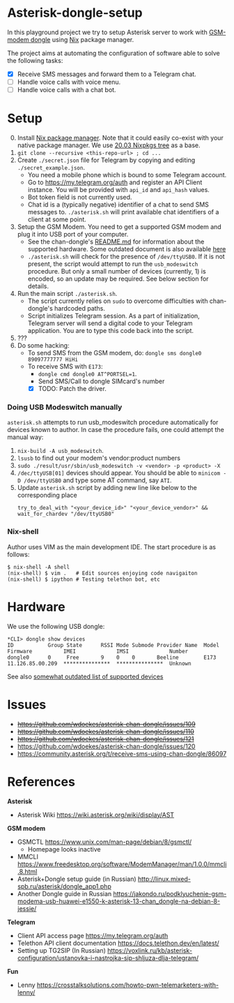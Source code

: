 Asterisk-dongle-setup
=====================

In this playground project we try to setup Asterisk server to work with
[GSM-modem dongle](https://github.com/wdoekes/asterisk-chan-dongle) using
[Nix](https://nixos.org) package manager.

The project aims at automating the configuration of software able to solve the
following tasks:

* [x] Receive SMS messages and forward them to a Telegram chat.
* [ ] Handle voice calls with voice menu.
* [ ] Handle voice calls with a chat bot.

Setup
=====

0. Install [Nix package manager](https://nixos.org/guides/install-nix.html).
   Note that it could easily co-exist with your native package manager. We use
   [20.03 Nixpkgs tree](https://github.com/NixOS/nixpkgs/tree/076c67fdea6d0529a568c7d0e0a72e6bc161ecf5/)
   as a base.
1. `git clone --recursive <this-repo-url> ; cd ...`
2. Create `./secret.json` file for Telegram by copying and editing
   `./secret_example.json`.
   - You need a mobile phone which is bound to some Telegram account.
   - Go to https://my.telegram.org/auth and register an API Client instance.
     You will be provided with `api_id` and `api_hash` values.
   - Bot token field is not currently used.
   - Chat id is a (typically negative) identifier of a chat to send SMS messages
     to. `./asterisk.sh` will print available chat identifiers of a client at
     some point.
3. Setup the GSM Modem. You need to get a supported GSM modem and plug it into
   USB port of your computer.
   - See the chan-dongle's
     [README.md](https://github.com/wdoekes/asterisk-chan-dongle) for
     information about the supported hardware. Some outdated document is also
     available
     [here](https://github.com/bg111/asterisk-chan-dongle/wiki/Requirements-and-Limitations)
   - `./asterisk.sh` will check for the presence of `/dev/ttyUSB0`. If it
     is not present, the script would attempt to run the `usb_modeswitch`
     procedure. But only a small number of devices (currently, 1) is encoded,
     so an update may be required. See below section for details.
4. Run the main script `./asterisk.sh`.
   - The script currently relies on `sudo` to overcome difficulties with
     chan-dongle's hardcoded paths.
   - Script initializes Telegram session. As a part of initialization, Telegram
     server will send a digital code to your Telegram application. You are to
     type this code back into the script.
5. ???
6. Do some hacking:
   * To send SMS from the GSM modem, do: `dongle sms dongle0 89097777777 HiHi`
   * To receive SMS with `E173`:
     - `dongle cmd dongle0 AT^PORTSEL=1`.
     - Send SMS/Call to dongle SIMcard's number
     - [x] TODO: Patch the driver.

### Doing USB Modeswitch manually

`asterisk.sh` attempts to run usb_modeswitch procedure automatically for devices
known to author. In case the procedure fails, one could attempt the manual way:

1. `nix-build -A usb_modeswitch`.
2. `lsusb` to find out your modem's vendor:product numbers
3. `sudo ./result/usr/sbin/usb_modeswitch -v <vendor> -p <product> -X`
4. `/dec/ttyUSB[01]` devices should appear. You should be able
   to `minicom -D /dev/ttyUSB0` and type some AT command, say `ATI`.
5. Update `asterisk.sh` script by adding new line like below to the
   corresponding place
   ```
   try_to_deal_with "<your_device_id>" "<your_device_vendor>" && wait_for_chardev "/dev/ttyUSB0"
   ```

### Nix-shell

Author uses VIM as the main development IDE. The start procedure is as follows:

```
$ nix-shell -A shell
(nix-shell) $ vim .   # Edit sources enjoying code navigaiton
(nix-shell) $ ipython # Testing telethon bot, etc
```

Hardware
========

We use the following USB dongle:

```
*CLI> dongle show devices
ID           Group State      RSSI Mode Submode Provider Name  Model      Firmware          IMEI             IMSI             Number
dongle0      0     Free       9    0    0       Beeline        E173       11.126.85.00.209  ***************  ***************  Unknown
```

See also [somewhat outdated list of supported devices](https://github.com/bg111/asterisk-chan-dongle/wiki/Requirements-and-Limitations)

Issues
======

* ~~https://github.com/wdoekes/asterisk-chan-dongle/issues/109~~
* ~~https://github.com/wdoekes/asterisk-chan-dongle/issues/110~~
* ~~https://github.com/wdoekes/asterisk-chan-dongle/issues/121~~
* https://github.com/wdoekes/asterisk-chan-dongle/issues/120
* https://community.asterisk.org/t/receive-sms-using-chan-dongle/86097


References
==========

**Asterisk**

* Asterisk Wiki https://wiki.asterisk.org/wiki/display/AST

**GSM modem**

* GSMCTL https://www.unix.com/man-page/debian/8/gsmctl/
  - Homepage looks inactive
* MMCLI https://www.freedesktop.org/software/ModemManager/man/1.0.0/mmcli.8.html
* Asterisk+Dongle setup guide (in Russian)
  http://linux.mixed-spb.ru/asterisk/dongle_app1.php
* Another Dongle guide in Russian
  https://jakondo.ru/podklyuchenie-gsm-modema-usb-huawei-e1550-k-asterisk-13-chan_dongle-na-debian-8-jessie/

**Telegram**

* Client API access page https://my.telegram.org/auth
* Telethon API client documentation https://docs.telethon.dev/en/latest/
* Setting up TG2SIP (In Russian) https://voxlink.ru/kb/asterisk-configuration/ustanovka-i-nastrojka-sip-shljuza-dlja-telegram/

**Fun**

* Lenny https://crosstalksolutions.com/howto-pwn-telemarketers-with-lenny/
